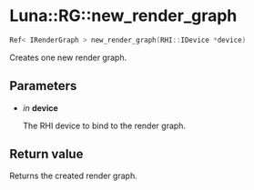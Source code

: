 # Luna::RG::new_render_graph

```c++
Ref< IRenderGraph > new_render_graph(RHI::IDevice *device)
```

Creates one new render graph. 



## Parameters
* *in* **device**

    The RHI device to bind to the render graph. 

## Return value
Returns the created render graph. 


